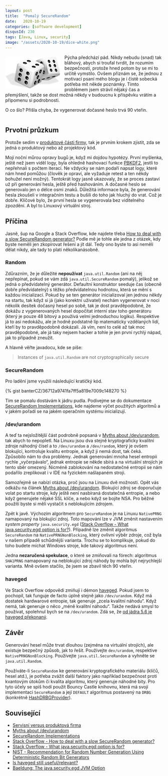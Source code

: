 ```yaml
---
layout: post
title:  "Pomalý SecureRandom"
date:   2020-10-19
categories: [software development]
disqusId: 230
tags: [Java, Linux, security]
image: "/assets/2020-10-19/dice-white.png"
---
```

<div style="float: left; margin: 0.5em 1em 0.5em 0em; text-align: center;"><img src="/assets/2020-10-19/dice-white.png" /></div>

Pýcha předchází pád.
Nikdy nebudu (snad) tak bláhový, abych si troufal tvrdit, že rozumím bezpečnosti, protože hned potom by se mi to určitě vymstilo.
Ovšem přiznám se, že jednou z motivací psaní mého blogu je i čistě sobecká potřeba mít někde poznámky. Tímto problémem jsem strávil nějaký čas a přemýšlení, takže se dost možná někdy v budoucnu k příspěvku vrátím a připomenu si podrobnosti.

O co šlo? Přišla chyba, že vygenerovat dočasné heslo trvá 90 vteřin.

<div style="clear:both"></div>
<!--more-->

## Prvotní průzkum

Protože sedím v [produktové části firmy](/software%20development/2019/10/22/servisni-versus-produktova-firma.html), tak je prvním krokem zjistit, zda se jedná o produktový nebo až projektový kód.  

Mojí noční můrou opravy bugů je, když mi dojdou hypotézy. První myšlenka, ještě než jsem viděl logy, byla ohledně hashovací funkce [PBKDF2](https://en.wikipedia.org/wiki/PBKDF2), jestli to nepřehnali s počtem iterací. Ne vždycky se nám podaří napsat logy, které nám hned pomůžou (člověk je opraví, ale vyžaduje retest a ten někdy bohužel není možný). Tentokrát logy jasně ukazovaly, že se proces zastaví už při generování hesla, ještě před hashováním. A dočasné heslo se generovalo jen o délce osmi znaků. Důležitá informace byla, že generování hesla zkoušeli v integračním  testu a bušili do toho jak hluchý do vrat. Což je dobře. Klíčové bylo, že první hesla se vygenerovala bez viditelného zpozdění. A byl to Linuxový virtuální stroj.

## Příčina

Jasně, šup na Google a Stack Overflow, kde najdete třeba [How to deal with a slow SecureRandom generator?](https://stackoverflow.com/questions/137212/how-to-deal-with-a-slow-securerandom-generator) Podle mě je tohle ale jedna z otázek, kdy byste neměli jen zkopírovat řešení a jít dál. Tedy ono byste to asi neměli dělat nikdy, ale tady to platí několikanásobně.

### Random

Zdůrazním, že je důležité **nepoužívat** `java.util.Random` (ani na něj nepřepínat, pokud se vám zdá `java.util.SecureRandom` pomalý), jelikož se jedná o předvídatelný generátor. Defaultní konstruktor seeduje čas (obecně dobře předvídatelný) s těžko předvídatelnou hodnotou, která se mění s každou inicializací. Pokud by se ten generátor inicializoval jen jednou někdy na startu, tak když si já (jako korektní uživatel) nechám vygenerovat v noci několik desítek dočasný hesel po sobě, tak je dost pravděpodobné, že dokážu z vygenerovaných hesel dopočítat interní stav toho generátoru (který je pouze 48 bitový a používá velmi jednoduchou logiku). Respektive já to asi nedokážu, ale je hodně podstatně líp matematicky vzdělaných lidí, kteří by to pravděpodobně dokázali. Já vím, není to celé až tak moc pravděpodobné, ale já taky nejsem hacker a tohle je jen první rychlý nápad, jak to případně zneužít.

A hlavně věřte javadocu, kde se píše:

> Instances of `java.util.Random` are not cryptographically secure

### SecureRandom

Pro ladění jsme využili následující kratičký kód.

{% gist banterCZ/36712a9741fa7ff5a819e7009c148270 %}

Tím se pomalu dostávám k jádru pudla. Podívejme se do dokumentace [SecureRandom Implementations](https://docs.oracle.com/javase/8/docs/technotes/guides/security/SunProviders.html#SecureRandomImp), kde najdeme výčet použitých algoritmů a v jakém pořadí se na jakém operačním systému inicializují.

### /dev/urandom

A teď ta nejsložitější část podrobně popsaná v [Myths about /dev/urandom](https://www.2uo.de/myths-about-urandom/), tak abych to nepopletl. Na Linuxu jsou dva stejně kryptograficky kvalitní zdroje náhodný čísel a to `/dev/urandom` a `/dev/random`, který je ovšem blokující, kontroluje kvalitu entropie, a když ji nemá dost, tak čeká. Způsobilo nám to dva problémy. Jednak generování mnoha hesel entropii rychle „vyčerpávalo“, jednak entropie se někde sbírá a na virtuální strojích je tento sběr omezený. Nicméně zablokování na nedostatečné entropii se nám podařilo zreplikovat i v IDE na fyzickém našlapaném stroji.

Samozřejmě se nabízí otázka, proč jsou na Linuxu dvě možnosti. Opět vás odkážu na článek [Myths about /dev/urandom](https://www.2uo.de/myths-about-urandom/). Blokující zdroj se doporučuje volat po startu stroje, kdy ještě není nasbíraná dostatečná entropie, a nebo když generujete nějaké SSL klíče, a nebo když se bojíte NSA. Pro běžné použití byste si měli vystačit s neblokujícím zdrojem.

Zpět k javě. Výchozím algoritmem pro `SecureRandom` je na Linuxu `NativePRNG` namapovaný na blokující zdroj. Toto mapování lze v JVM změnit nastavením _system property_ `java.security.egd` ([Stack Overflow - What java.security.egd option is for?](https://stackoverflow.com/questions/58991966/what-java-security-egd-option-is-for/59097932#59097932)). Případně lze změnit algoritmus `SecureRandom` na `NativePRNGNonBlocking`, který ovlivní výběr zdroje, což byla v našem případě schůdnější varianta. Trochu se to komplikuje, pokud do toho budete míchat Windows stroje, kde takový algoritmus není.

Jedna **nezaručená spekulace**, o které se zmiňovali na fórech: algoritmus `SHA1PRNG` namapovaný na neblokující zdroj náhody by mohla být nejrychlejší varianta. Mně ovšem stačilo, že jsem se zbavil těch 90 vteřin.

### haveged

Ve Stack Overflow odpovědi zmiňují i démon [haveged](https://www.digitalocean.com/community/tutorials/how-to-setup-additional-entropy-for-cloud-servers-using-haveged).
Pokud jsem to pochopil, tak funguje de facto úplně stejně jako `/dev/urandom`.
Když má dostatek hardwarové entropie, tak generuje „zcela kvalitní náhodu“.
Když nemá, tak generuje o něco „méně kvalitní náhodu“. Takže nedává smysl to používat, spolehnul bych se na `/dev/urandom`.
Zdá se, že [od jádra 5.6 je haveged překonaný](https://github.com/jirka-h/haveged/issues/57).


## Závěr

Generování hesel může trvat dlouhou (zejména na virtuální strojích), ale existuje bezpečný způsob, jak to řešit.
Používejte `dev/urandom`, respektive `NativePRNGNonBlocking`.
Používejte `java.util.SecureRandom` a vyhněte se `java.util.Random`.

Používáte-li `SecureRandom` ke generování kryptografického materiálu (klíčů, hesel atd.), je potřeba zvážit další faktory jako například bezpečnost proti kvantovým útokům či kvalita algoritmu, který generuje náhodné bity.
Pro tyto účely se spíš hodí použít Bouncy Castle knihovnu, která má svojí implementaci `SecureRandom` a její `DEFAULT` algoritmus postavený na `DRBG` (konkrétně [HashDRBGProvider](https://github.com/bcgit/bc-java/tree/master/core/src/main/java/org/bouncycastle/crypto/prng/drbg)).


## Související

- [Servisní versus produktová firma](/software%20development/2019/10/22/servisni-versus-produktova-firma.html)
- [Myths about /dev/urandom](https://www.2uo.de/myths-about-urandom/)
- [SecureRandom Implementations](https://docs.oracle.com/javase/8/docs/technotes/guides/security/SunProviders.html#SecureRandomImp)
- [Stack Overflow - How to deal with a slow SecureRandom generator?](https://stackoverflow.com/questions/137212/how-to-deal-with-a-slow-securerandom-generator)
- [Stack Overflow - What java.security.egd option is for?](https://stackoverflow.com/questions/58991966/what-java-security-egd-option-is-for/59097932#59097932)
- [NIST - Recommendation for Random Number Generation Using Deterministic Random Bit Generators](https://nvlpubs.nist.gov/nistpubs/SpecialPublications/NIST.SP.800-90Ar1.pdf)
- [Is haveged still useful/relevant?](https://github.com/jirka-h/haveged/issues/57)
- [Baeldung: The java.security.egd JVM Option](https://www.baeldung.com/java-security-egd)
